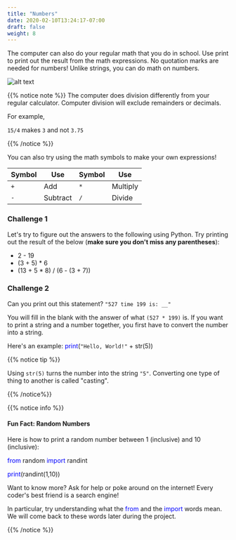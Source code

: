 ```yaml
---
title: "Numbers"
date: 2020-02-10T13:24:17-07:00
draft: false
weight: 8
---
```


The computer can also do your regular math that you do in school. Use print to print out the result from the math expressions. No quotation marks are needed for numbers! Unlike strings, you can do math on numbers.

![alt text](../../img/math.png "sample python code of math with numbers") 

{{% notice note %}}
The computer does division differently from your regular calculator. Computer division will exclude remainders or decimals. 

For example, 

`15/4` makes `3` and not `3.75`

{{% /notice %}}

You can also try using the math symbols to make your own expressions! 

| Symbol          | Use           | Symbol      | Use         |
| --------------- | ------------- | ----------- | ----------- |
| `+`             | Add           | `*`         | Multiply    | 
| `-`             | Subtract      | `/`         | Divide      | 

### Challenge 1

Let's try to figure out the answers to the following using Python. Try printing out the result of the below (<b>make sure you don't miss any parentheses</b>):

- 2 - 19
- (3 + 5) * 6
- (13 + 5 * 8) / (6 - (3 + 7))

### Challenge 2

Can you print out this statement? `"527 time 199 is: __"`

You will fill in the blank with the answer of what `(527 * 199)` is. If you want to print a string and a number together, you first have to convert the number into a string. 

Here's an example: <font color="blue">print</font>(`"Hello, World!"` + str(5))

{{% notice tip %}}

Using `str(5)` turns the number into the string `"5"`. Converting one type of thing to another is called "casting".

{{% /notice%}}

{{% notice info %}}

#### Fun Fact: Random Numbers

Here is how to print a random number between 1 (inclusive) and 10 (inclusive):

<font color="blue">from</font> random <font color="blue">import</font> randint

<font color="blue">print</font>(randint(1,10))

Want to know more? Ask for help or poke around on the internet! Every coder's best friend is a search engine! 

In particular, try understanding what the <font color="blue">from</font> and the <font color="blue">import</font> words mean. We will come back to these words later during the project. 

{{% /notice %}}
